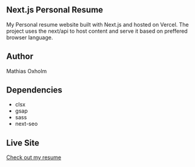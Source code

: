 ## Next.js Personal Resume

My Personal resume website built with Next.js and hosted on Vercel. 
The project uses the next/api to host content and serve it based on preffered browser language.

## Author

Mathias Oxholm

## Dependencies

- clsx
- gsap
- sass
- next-seo

## Live Site

[Check out my resume](https://cv.oxholm.dev)
